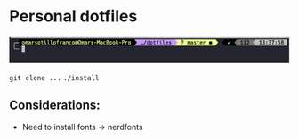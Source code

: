 # Personal dotfiles
![Photo](./docs/example.png)

`git clone ...`
`./install`

## Considerations:
- Need to install fonts -> nerdfonts